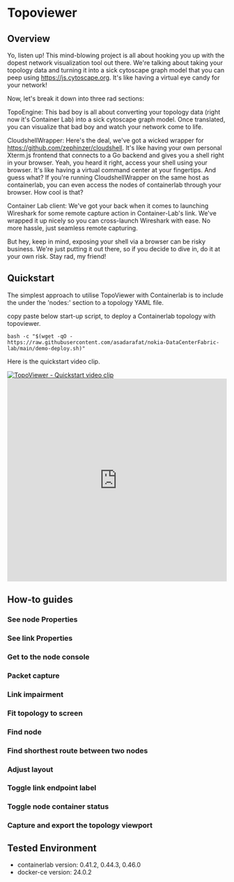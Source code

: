 # Topoviewer

## Overview
Yo, listen up! This mind-blowing project is all about hooking you up with the dopest network visualization tool out there. We're talking about taking your topology data and turning it into a sick cytoscape graph model that you can peep using https://js.cytoscape.org. It's like having a virtual eye candy for your network!

Now, let's break it down into three rad sections:

TopoEngine: This bad boy is all about converting your topology data (right now it's Container Lab) into a sick cytoscape graph model. Once translated, you can visualize that bad boy and watch your network come to life.

CloudshellWrapper: Here's the deal, we've got a wicked wrapper for https://github.com/zephinzer/cloudshell. It's like having your own personal Xterm.js frontend that connects to a Go backend and gives you a shell right in your browser. Yeah, you heard it right, access your shell using your browser. It's like having a virtual command center at your fingertips. And guess what? If you're running CloudshellWrapper on the same host as containerlab, you can even access the nodes of containerlab through your browser. How cool is that?

Container Lab client: We've got your back when it comes to launching Wireshark for some remote capture action in Container-Lab's link. We've wrapped it up nicely so you can cross-launch Wireshark with ease. No more hassle, just seamless remote capturing.

But hey, keep in mind, exposing your shell via a browser can be risky business. We're just putting it out there, so if you decide to dive in, do it at your own risk. Stay rad, my friend!


## Quickstart
The simplest approach to utilise TopoViewer with Containerlab is to include the under the 'nodes:' section to a topology YAML file.

copy paste below start-up script, to deploy a Containerlab topology with topoviewer.

```Shell
bash -c "$(wget -qO - https://raw.githubusercontent.com/asadarafat/nokia-DataCenterFabric-lab/main/demo-deploy.sh)"
```

Here is the quickstart video clip.

<div align="left">
  <a href="https://www.youtube.com/watch?v=na6M1Zfum4o"><img src="https://img.youtube.com/vi/na6M1Zfum4o/0.jpg" alt="TopoViewer - Quickstart video clip"></a>
</div>


<iframe type="text/html" width="100%" height="465" src="https://www.youtube.com/embed/na6M1Zfum4o" frameborder="0"> </iframe>


## How-to guides

### See node Properties

### See link Properties

### Get to the node console

### Packet capture

### Link impairment

### Fit topology to screen

### Find node

### Find shorthest route between two nodes

### Adjust layout

### Toggle link endpoint label

### Toggle node container status

### Capture and export the topology viewport










## Tested Environment
- containerlab version:  0.41.2, 0.44.3, 0.46.0
- docker-ce version: 24.0.2
